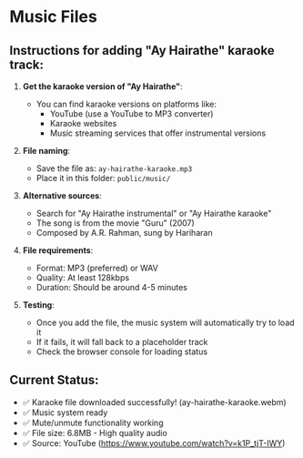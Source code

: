 # Music Files

## Instructions for adding "Ay Hairathe" karaoke track:

1. **Get the karaoke version of "Ay Hairathe"**:
   - You can find karaoke versions on platforms like:
     - YouTube (use a YouTube to MP3 converter)
     - Karaoke websites
     - Music streaming services that offer instrumental versions
   
2. **File naming**: 
   - Save the file as: `ay-hairathe-karaoke.mp3`
   - Place it in this folder: `public/music/`

3. **Alternative sources**:
   - Search for "Ay Hairathe instrumental" or "Ay Hairathe karaoke"
   - The song is from the movie "Guru" (2007)
   - Composed by A.R. Rahman, sung by Hariharan

4. **File requirements**:
   - Format: MP3 (preferred) or WAV
   - Quality: At least 128kbps
   - Duration: Should be around 4-5 minutes

5. **Testing**:
   - Once you add the file, the music system will automatically try to load it
   - If it fails, it will fall back to a placeholder track
   - Check the browser console for loading status

## Current Status:
- ✅ Karaoke file downloaded successfully! (ay-hairathe-karaoke.webm)
- ✅ Music system ready
- ✅ Mute/unmute functionality working
- ✅ File size: 6.8MB - High quality audio
- ✅ Source: YouTube (https://www.youtube.com/watch?v=k1P_tjT-IWY)